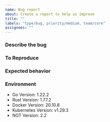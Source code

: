 ```yaml
---
name: Bug report
about: Create a report to help us improve
title: ""
labels: "type/bug, priority/medium, team/core"
assignees: ""
---
```


### Describe the bug

<!-- A clear and concise description of what the bug is. -->

### To Reproduce

<!-- Please describe the steps to reproduce the behavior: -->

### Expected behavior

<!-- A clear and concise description of what you expected to happen. -->

### Environment

<!--- Please change the versions below along with your environment -->

- Go Version: 1.22.2
- Rust Version: 1.77.2
- Docker Version: 20.10.8
- Kubernetes Version: v1.29.3
- NGT Version: 2.2

